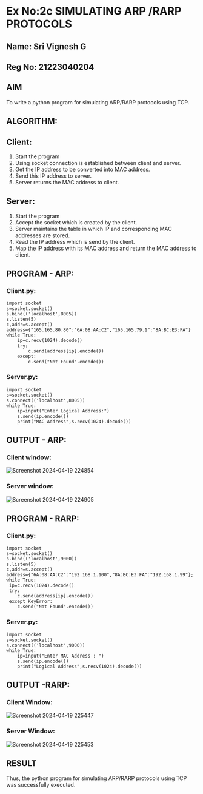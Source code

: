 # Ex No:2c SIMULATING ARP /RARP PROTOCOLS
## Name: Sri Vignesh G
## Reg No: 21223040204

## AIM
To write a python program for simulating ARP/RARP protocols using TCP.

## ALGORITHM:
## Client:
1. Start the program
2. Using socket connection is established between client and server.
3. Get the IP address to be converted into MAC address.
4. Send this IP address to server.
5. Server returns the MAC address to client.

## Server:
1. Start the program
2. Accept the socket which is created by the client.
3. Server maintains the table in which IP and corresponding MAC addresses are
stored.
4. Read the IP address which is send by the client.
5. Map the IP address with its MAC address and return the MAC address to client.

## PROGRAM - ARP:
### Client.py:
```
import socket
s=socket.socket()
s.bind(('localhost',8005))
s.listen(5)
c,addr=s.accept()
address={"165.165.80.80":"6A:08:AA:C2","165.165.79.1":"8A:BC:E3:FA"}
while True:
    ip=c.recv(1024).decode()
    try:
        c.send(address[ip].encode())
    except:
        c.send("Not Found".encode())
```
### Server.py:
```
import socket
s=socket.socket()
s.connect(('localhost',8005))
while True:
    ip=input("Enter Logical Address:")
    s.send(ip.encode())
    print("MAC Address",s.recv(1024).decode())
```
## OUTPUT - ARP:
### Client window:
![Screenshot 2024-04-19 224854](https://github.com/SriVignesh-G/2c.ARP_RARP_PROTOCOLS/assets/147576510/0ac17c98-594d-45b4-8143-79d5e343367b)

### Server window:
![Screenshot 2024-04-19 224905](https://github.com/SriVignesh-G/2c.ARP_RARP_PROTOCOLS/assets/147576510/8a7d260a-ffea-4eb7-a4ba-f378ff8d92ba)

## PROGRAM - RARP:
### Client.py:
```
import socket
s=socket.socket()
s.bind(('localhost',9000))
s.listen(5)
c,addr=s.accept()
address={"6A:08:AA:C2":"192.168.1.100","8A:BC:E3:FA":"192.168.1.99"};
while True:
 ip=c.recv(1024).decode()
 try:
    c.send(address[ip].encode())
 except KeyError:
    c.send("Not Found".encode())
```
### Server.py:
```
import socket
s=socket.socket()
s.connect(('localhost',9000))
while True:
    ip=input("Enter MAC Address : ")
    s.send(ip.encode())
    print("Logical Address",s.recv(1024).decode())
```
## OUTPUT -RARP:
### Client Window:
![Screenshot 2024-04-19 225447](https://github.com/SriVignesh-G/2c.ARP_RARP_PROTOCOLS/assets/147576510/a920c788-b68a-48ed-8334-54f608683f55)

### Server Window:
![Screenshot 2024-04-19 225453](https://github.com/SriVignesh-G/2c.ARP_RARP_PROTOCOLS/assets/147576510/1a0f854f-bfbb-40c1-843d-fe03b9b0d8f5)


## RESULT
Thus, the python program for simulating ARP/RARP protocols using TCP was successfully 
executed.
